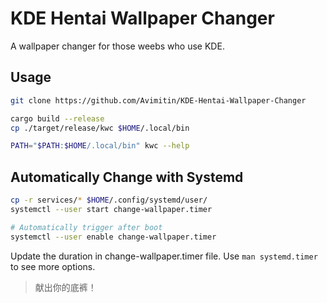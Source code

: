 # KDE Hentai Wallpaper Changer

A wallpaper changer for those weebs who use KDE.

## Usage

```bash
git clone https://github.com/Avimitin/KDE-Hentai-Wallpaper-Changer

cargo build --release
cp ./target/release/kwc $HOME/.local/bin

PATH="$PATH:$HOME/.local/bin" kwc --help
```

## Automatically Change with Systemd

```bash
cp -r services/* $HOME/.config/systemd/user/
systemctl --user start change-wallpaper.timer

# Automatically trigger after boot
systemctl --user enable change-wallpaper.timer
```

Update the duration in change-wallpaper.timer file. Use `man systemd.timer` to see more options.

> 献出你的底裤！
